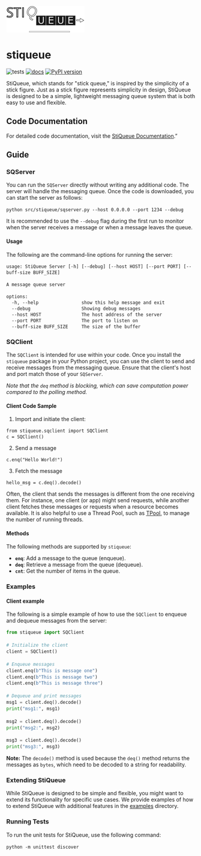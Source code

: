 
![stiqueue](https://github.com/ahmad88me/stiqueue/raw/main/stiqueue.png)

# stiqueue

![tests](../../actions/workflows/python-package.yml/badge.svg)
[![docs](../../actions/workflows/sphinx-docs.yml/badge.svg)](https://ahmad88me.github.io/stiqueue/)
[![PyPI version](https://badge.fury.io/py/stiqueue.svg?kill-cache=1)](https://badge.fury.io/py/stiqueue)


StiQueue, which stands for "stick queue," is inspired by the simplicity of a stick figure. Just as a stick figure represents simplicity in design, StiQueue is designed to be a simple, lightweight messaging queue system that is both easy to use and flexible.


## Code Documentation 
For detailed code documentation, visit the [StiQueue Documentation](https://ahmad88me.github.io/stiqueue/).”

## Guide 

### SQServer
You can run the `SQServer` directly without writing any additional code. The server will handle the messaging queue.
Once the code is downloaded, you can start the server as follows: 

```python src/stiqueue/sqserver.py --host 0.0.0.0 --port 1234 --debug```

It is recommended to use the `--debug` flag during the first run to monitor when the server receives a message or
when a message leaves the queue.


#### Usage
The following are the command-line options for running the server:

```
usage: StiQueue Server [-h] [--debug] [--host HOST] [--port PORT] [--buff-size BUFF_SIZE]

A message queue server

options:
  -h, --help                show this help message and exit
  --debug                   Showing debug messages
  --host HOST               The host address of the server
  --port PORT               The port to listen on
  --buff-size BUFF_SIZE     The size of the buffer
```

### SQClient

The `SQClient` is intended for use within your code. Once you install the `stiqueue` package in your Python project,
you can use the client to send and receive messages from the messaging queue. Ensure that the client's host and port
match those of your `SQServer`.

_Note that the `deq` method is blocking, which can save computation power compared 
to the polling method._


#### Client Code Sample
1. Import and initiate the client:
```
from stiqueue.sqclient import SQClient
c = SQClient()
```
2. Send a message
```
c.enq("Hello World!")
```
3. Fetch the message
```
hello_msg = c.deq().decode()
```

Often, the client that sends the messages is different from the one receiving them. For instance, one client (or app) 
might send requests, while another client fetches these messages or requests when a resource becomes available. 
It is also helpful to use a Thread Pool, such as [TPool](https://github.com/oeg-upm/TPool), to manage the number
of running threads.


#### Methods

The following methods are supported by `stiqueue`: 
* **`enq`**: Add a message to the queue (enqueue). 
* **`deq`**: Retrieve a message from the queue (dequeue). 
* **`cnt`**: Get the number of items in the queue.

### Examples

#### Client example
The following is a simple example of how to use the `SQClient` to enqueue and dequeue messages from the server:

```python
from stiqueue import SQClient

# Initialize the client
client = SQClient()

# Enqueue messages
client.enq(b"This is message one")
client.enq(b"This is message two")
client.enq(b"This is message three")

# Dequeue and print messages
msg1 = client.deq().decode()
print("msg1:", msg1)

msg2 = client.deq().decode()
print("msg2:", msg2)

msg3 = client.deq().decode()
print("msg3:", msg3)

```

**Note:** The `decode()` method is used because the `deq()` method returns the messages as `bytes`, 
which need to be decoded to a string for readability. 


### Extending StiQueue
While StiQueue is designed to be simple and flexible, you might want to extend its functionality for specific use cases.
We provide examples of how to extend StiQueue with additional features in the 
[examples](https://github.com/ahmad88me/stiqueue/tree/main/example) directory. 

### Running Tests
To run the unit tests for StiQueue, use the following command:

```python -m unittest discover```





